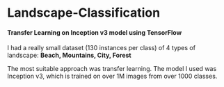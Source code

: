 # Landscape-Classification
<h4> Transfer Learning on Inception v3 model using TensorFlow </h4>

I had a really small dataset (130 instances per class) of 4 types of landscape: <b>Beach, Mountains, City, Forest</b>

The most suitable approach was transfer learning. The model I used was Inception v3, which is trained on over 1M images from over 1000 classes. 
